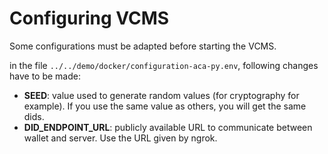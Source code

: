 # Configuring VCMS

Some configurations must be adapted before starting the VCMS.

in the file `../../demo/docker/configuration-aca-py.env`, following changes have to be made:

- **SEED**: value used to generate random values (for cryptography for example).
If you use the same value as others, you will get the same dids.
- **DID_ENDPOINT_URL**: publicly available URL to communicate between wallet and server.
Use the URL given by ngrok.
